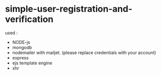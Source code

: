 # simple-user-registration-and-verification


used :

* NODE-js 
* mongodb
* nodemailer with mailjet. (please replace credentials with your account)
* express
* ejs template engine
* xhr
